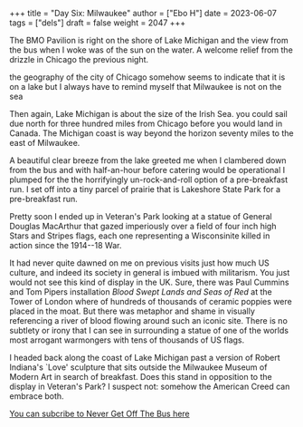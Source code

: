 +++
title = "Day Six: Milwaukee"
author = ["Ebo H"]
date = 2023-06-07
tags = ["dels"]
draft = false
weight = 2047
+++

The BMO Pavilion is right on the shore of Lake Michigan
and the view from the bus when I woke was of the sun on the water. A welcome relief from the drizzle in Chicago the previous night.

the geography of the city of Chicago somehow seems to indicate that it is on a lake
but I always have to remind myself that Milwaukee is not on the sea

Then again, Lake Michigan is about the size of the Irish Sea.
you could sail due north for three hundred miles from Chicago before you would land in Canada. The Michigan coast is way beyond the horizon seventy miles to the east of Milwaukee.

A beautiful clear breeze from the lake greeted me when I clambered down from the bus and with half-an-hour before catering would be operational I plumped for the the horrifyingly un-rock-and-roll option of a pre-breakfast run.
I set off into a tiny parcel of prairie that is Lakeshore State Park for a pre-breakfast run.

Pretty soon I ended up in Veteran's Park looking at a statue of General Douglas MacArthur that gazed imperiously over a field of four inch high Stars and Stripes flags, each one representing a Wisconsinite killed in action since the 1914--18 War.

It had never quite dawned on me on previous visits just how much US culture, and indeed its society in general is imbued with militarism.
You just would not see this kind of display in the UK. Sure, there was Paul Cummins and Tom Pipers installation _Blood Swept Lands and Seas of Red_ at the Tower of London where of hundreds of thousands of ceramic poppies were placed in the moat. But there was metaphor and shame in visually referencing a river of blood flowing around such an iconic site. There is no subtlety or irony that I can see in surrounding a statue of one of the worlds most arrogant warmongers with tens of thousands of US flags.

I headed back along the coast of Lake Michigan past a version of Robert Indiana's \`Love' sculpture that sits outside the Milwaukee Museum of Modern Art in search of breakfast. Does this stand in opposition to the display in Veteran's Park? I suspect not: somehow the American Creed can embrace both.

[You can subcribe to Never Get Off The Bus here](https://never-get-off-the-bus.ghost.io/#/portal/)
